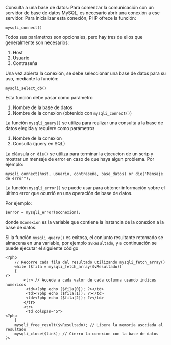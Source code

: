 Consulta a una base de datos: Para comenzar la comunicación con un servidor de base de datos MySQL, es necesario abrir una conexión a ese servidor. Para inicializar esta conexión, PHP ofrece la función:

`mysqli_connect()`

Todos sus parámetros son opcionales, pero hay tres de ellos que generalmente son necesarios:
1. Host
2. Usuario
3. Contraseña

Una vez abierta la conexión, se debe seleccionar una base de datos para su uso, mediante la función:

`mysqli_select_db()`

Esta función debe pasar como parámetro
1. Nombre de la base de datos
2. Nombre de la conexion (obtenido con `mysqli_connect()`)

La función `mysqli_query()` se utiliza para realizar una consulta a la base de datos elegida y requiere como parámetros
1. Nombre de la conexion
2. Consulta (query en SQL)

La cláusula `or die()` se utiliza para terminar la ejecucion de un scrip y mostrar un mensaje de error en caso de que haya algun problema. Por ejemplo:
```
mysqli_connect(host, usuario, contraseña, base_datos) or die("Mensaje de error");
````

La función `mysqli_error()` se puede usar para obtener información sobre el último error que ocurrió en una operación de base de datos.

Por ejemplo:
```
$error = mysqli_error($conexion);
```
donde `$conexion` es la variable que contiene la instancia de la conexion a la base de datos.

Si la función `mysqli_query()` es exitosa, el conjunto resultante retornado se almacena en una variable, por ejemplo `$vResultado`, y a continuación se puede ejecutar el siguiente código

```
<?php
    // Recorre cada fila del resultado utilizando mysqli_fetch_array()
    while ($fila = mysqli_fetch_array($vResultado))
    {
?>
        <tr> // Accede a cada valor de cada columna usando indices numericos
         <td><?php echo ($fila[0]); ?></td>
         <td><?php echo ($fila[1]); ?></td>
         <td><?php echo ($fila[2]); ?></td>
        </tr>
        <tr>
         <td colspan="5">
<?php
    }
    mysqli_free_result($vResultado); // Libera la memoria asociada al resultado
    mysqli_close($link); // Cierro la conexion con la base de datos
?>
```
